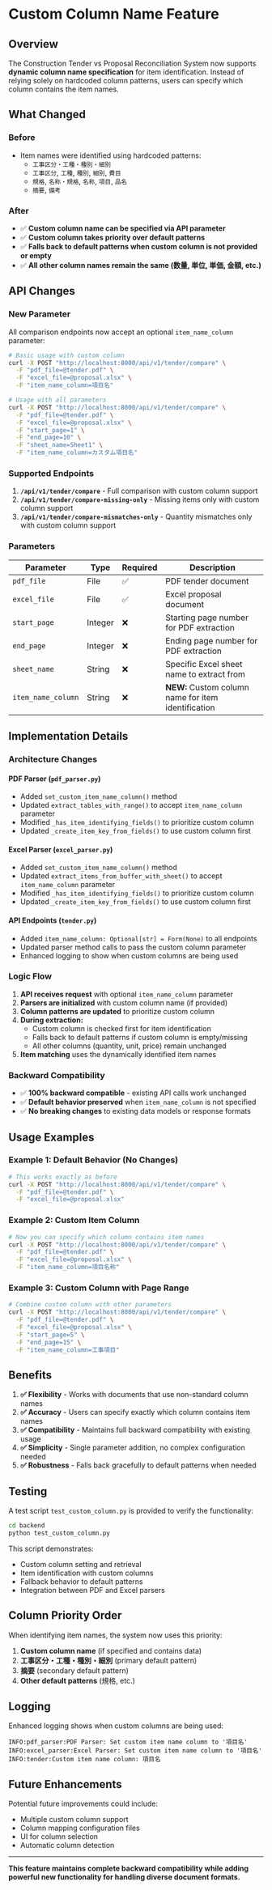 # Custom Column Name Feature

## Overview

The Construction Tender vs Proposal Reconciliation System now supports **dynamic column name specification** for item identification. Instead of relying solely on hardcoded column patterns, users can specify which column contains the item names.

## What Changed

### Before

- Item names were identified using hardcoded patterns:
  - `工事区分・工種・種別・細別`
  - `工事区分`, `工種`, `種別`, `細別`, `費目`
  - `規格`, `名称・規格`, `名称`, `項目`, `品名`
  - `摘要`, `備考`

### After

- ✅ **Custom column name can be specified via API parameter**
- ✅ **Custom column takes priority over default patterns**
- ✅ **Falls back to default patterns when custom column is not provided or empty**
- ✅ **All other column names remain the same (数量, 単位, 単価, 金額, etc.)**

## API Changes

### New Parameter

All comparison endpoints now accept an optional `item_name_column` parameter:

```bash
# Basic usage with custom column
curl -X POST "http://localhost:8000/api/v1/tender/compare" \
  -F "pdf_file=@tender.pdf" \
  -F "excel_file=@proposal.xlsx" \
  -F "item_name_column=項目名"

# Usage with all parameters
curl -X POST "http://localhost:8000/api/v1/tender/compare" \
  -F "pdf_file=@tender.pdf" \
  -F "excel_file=@proposal.xlsx" \
  -F "start_page=1" \
  -F "end_page=10" \
  -F "sheet_name=Sheet1" \
  -F "item_name_column=カスタム項目名"
```

### Supported Endpoints

1. **`/api/v1/tender/compare`** - Full comparison with custom column support
2. **`/api/v1/tender/compare-missing-only`** - Missing items only with custom column support
3. **`/api/v1/tender/compare-mismatches-only`** - Quantity mismatches only with custom column support

### Parameters

| Parameter          | Type    | Required | Description                                         |
| ------------------ | ------- | -------- | --------------------------------------------------- |
| `pdf_file`         | File    | ✅       | PDF tender document                                 |
| `excel_file`       | File    | ✅       | Excel proposal document                             |
| `start_page`       | Integer | ❌       | Starting page number for PDF extraction             |
| `end_page`         | Integer | ❌       | Ending page number for PDF extraction               |
| `sheet_name`       | String  | ❌       | Specific Excel sheet name to extract from           |
| `item_name_column` | String  | ❌       | **NEW:** Custom column name for item identification |

## Implementation Details

### Architecture Changes

#### PDF Parser (`pdf_parser.py`)

- Added `set_custom_item_name_column()` method
- Updated `extract_tables_with_range()` to accept `item_name_column` parameter
- Modified `_has_item_identifying_fields()` to prioritize custom column
- Updated `_create_item_key_from_fields()` to use custom column first

#### Excel Parser (`excel_parser.py`)

- Added `set_custom_item_name_column()` method
- Updated `extract_items_from_buffer_with_sheet()` to accept `item_name_column` parameter
- Modified `_has_item_identifying_fields()` to prioritize custom column
- Updated `_create_item_key_from_fields()` to use custom column first

#### API Endpoints (`tender.py`)

- Added `item_name_column: Optional[str] = Form(None)` to all endpoints
- Updated parser method calls to pass the custom column parameter
- Enhanced logging to show when custom columns are being used

### Logic Flow

1. **API receives request** with optional `item_name_column` parameter
2. **Parsers are initialized** with custom column name (if provided)
3. **Column patterns are updated** to prioritize custom column
4. **During extraction:**
   - Custom column is checked first for item identification
   - Falls back to default patterns if custom column is empty/missing
   - All other columns (quantity, unit, price) remain unchanged
5. **Item matching** uses the dynamically identified item names

### Backward Compatibility

- ✅ **100% backward compatible** - existing API calls work unchanged
- ✅ **Default behavior preserved** when `item_name_column` is not specified
- ✅ **No breaking changes** to existing data models or response formats

## Usage Examples

### Example 1: Default Behavior (No Changes)

```bash
# This works exactly as before
curl -X POST "http://localhost:8000/api/v1/tender/compare" \
  -F "pdf_file=@tender.pdf" \
  -F "excel_file=@proposal.xlsx"
```

### Example 2: Custom Item Column

```bash
# Now you can specify which column contains item names
curl -X POST "http://localhost:8000/api/v1/tender/compare" \
  -F "pdf_file=@tender.pdf" \
  -F "excel_file=@proposal.xlsx" \
  -F "item_name_column=項目名称"
```

### Example 3: Custom Column with Page Range

```bash
# Combine custom column with other parameters
curl -X POST "http://localhost:8000/api/v1/tender/compare" \
  -F "pdf_file=@tender.pdf" \
  -F "excel_file=@proposal.xlsx" \
  -F "start_page=5" \
  -F "end_page=15" \
  -F "item_name_column=工事項目"
```

## Benefits

1. **✅ Flexibility** - Works with documents that use non-standard column names
2. **✅ Accuracy** - Users can specify exactly which column contains item names
3. **✅ Compatibility** - Maintains full backward compatibility with existing usage
4. **✅ Simplicity** - Single parameter addition, no complex configuration needed
5. **✅ Robustness** - Falls back gracefully to default patterns when needed

## Testing

A test script `test_custom_column.py` is provided to verify the functionality:

```bash
cd backend
python test_custom_column.py
```

This script demonstrates:

- Custom column setting and retrieval
- Item identification with custom columns
- Fallback behavior to default patterns
- Integration between PDF and Excel parsers

## Column Priority Order

When identifying item names, the system now uses this priority:

1. **Custom column name** (if specified and contains data)
2. **工事区分・工種・種別・細別** (primary default pattern)
3. **摘要** (secondary default pattern)
4. **Other default patterns** (規格, etc.)

## Logging

Enhanced logging shows when custom columns are being used:

```
INFO:pdf_parser:PDF Parser: Set custom item name column to '項目名'
INFO:excel_parser:Excel Parser: Set custom item name column to '項目名'
INFO:tender:Custom item name column: 項目名
```

## Future Enhancements

Potential future improvements could include:

- Multiple custom column support
- Column mapping configuration files
- UI for column selection
- Automatic column detection

---

**This feature maintains complete backward compatibility while adding powerful new functionality for handling diverse document formats.**
